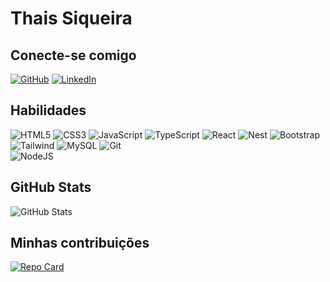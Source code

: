 # Thais Siqueira

## Conecte-se comigo
[![GitHub](https://img.shields.io/badge/GitHub-FF686B?style=for-the-badge&logo=github&logoColor=white)](https://github.com/Thaisraie)
[![LinkedIn](https://img.shields.io/badge/LinkedIn-84DCC6?style=for-the-badge&logo=linkedin&logoColor=white)](https://www.linkedin.com/in/thaisqusi/) 

## Habilidades
![HTML5](https://img.shields.io/badge/HTML5-9EBC9E?style=for-the-badge&logo=html5&logoColor=white)
![CSS3](https://img.shields.io/badge/CSS3-9EBC9E?style=for-the-badge&logo=css3&logoColor=white)
![JavaScript](https://img.shields.io/badge/JavaScript-9EBC9E?style=for-the-badge&logo=javascript&logoColor=white)
![TypeScript](https://img.shields.io/badge/TypeScript-9EBC9E?style=for-the-badge&logo=typescript&logoColor=white)
![React](https://img.shields.io/badge/React-9EBC9E?style=for-the-badge&logo=react&logoColor=9EBC9E)
![Nest](https://img.shields.io/badge/nestjs-9EBC9E.svg?style=for-the-badge&logo=nestjs&logoColor=white)
![Bootstrap](https://img.shields.io/badge/-boostrap-9EBC9E?style=for-the-badge&logo=bootstrap&Color=9EBC9E)
![Tailwind](https://img.shields.io/badge/tailwindcss-9EBC9E.svg?style=for-the-badge&logo=tailwind-css&logoColor=white)
![MySQL](https://img.shields.io/badge/MySQL-9EBC9E?style=for-the-badge&logo=mysql&logoColor=white)
![Git](https://img.shields.io/badge/GIT-9EBC9E?style=for-the-badge&logo=git&logoColor=white)	
![NodeJS](https://img.shields.io/badge/node.js-9EBC9E?style=for-the-badge&logo=node.js&logoColor=white)

## GitHub Stats
![GitHub Stats](https://github-readme-stats.vercel.app/api?username=thaisraie&bg_colorFF686B&border_color=FF686B&show_icons=true&icon_color=FF686B&title_color=FF686B&text_color=84DCC6)

## Minhas contribuições
[![Repo Card](https://github-readme-stats.vercel.app/api/pin/?username=Thaisraie&repo=dio-lab-open-source&bg_color=&border_color=84DCC6&show_icons=true&icon_color=FF686B&title_color=FF686B&text_color=84DCC6)](https://github.com/Thaisraie/dio-lab-open-source)